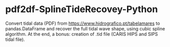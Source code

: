 # pdf2df-SplineTideRecovey-Python
Convert tidal data (PDF) from https://www.hidrografico.pt/tabelamares to pandas.DataFrame and recover the full tidal wave shape, using cubic spline algorithm. At the end, a bonus: creation of .tid file (CARIS HIPS and SIPS tidal file).
